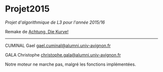 Projet2015
=======
*Projet d'algorithmique de L3 pour l'année 2015/16*

Remake de [Achtung, Die Kurve!](https://en.wikipedia.org/wiki/Achtung,_die_Kurve!)

-----------------------------------------------------------------------


CUMINAL Gael gael.cuminal@alumni.univ-avignon.fr

GALA Christophe christophe.gala@alumni.univ-avignon.fr

Notre moteur ne marche pas, malgré les fonctions implémentées.